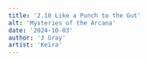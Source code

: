 ```yaml
---
title: '2.10 Like a Punch to the Gut'
alt: 'Mysteries of the Arcana'
date: '2024-10-03'
author: 'J Gray'
artist: 'Keira'
---
```

